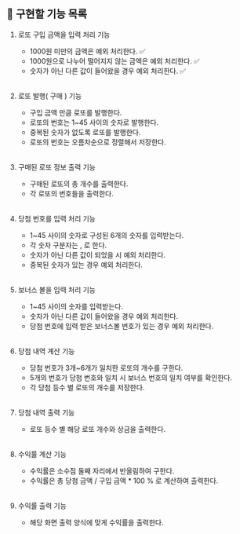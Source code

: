 ## 🎯 구현할 기능 목록

1. 로또 구입 금액을 입력 처리 기능
    - 1000원 미만의 금액은 예외 처리한다. ✅
    - 1000원으로 나누어 떨어지지 않는 금액은 예외 처리한다. ✅
    - 숫자가 아닌 다른 값이 들어왔을 경우 예외 처리한다. ✅
      <br></br>

2. 로또 발행( 구매 ) 기능
    - 구입 금액 만큼 로또를 발행한다.
    - 로또의 번호는 1~45 사이의 숫자로 발행한다.
    - 중복된 숫자가 없도록 로또를 발행한다.
    - 로또의 번호는 오름차순으로 정렬해서 저장한다.
      <br></br>

3. 구매된 로또 정보 출력 기능
    - 구매된 로또의 총 개수를 출력한다.
    - 각 로또의 번호들을 출력한다.
      <br></br>

4. 당첨 번호를 입력 처리 기능
    - 1~45 사이의 숫자로 구성된 6개의 숫자를 입력받는다.
    - 각 숫자 구분자는 , 로 한다.
    - 숫자가 아닌 다른 값이 되었을 시 예외 처리한다.
    - 중복된 숫자가 있는 경우 예외 처리한다.
      <br></br>

5. 보너스 볼을 입력 처리 기능
    - 1~45 사이의 숫자를 입력받는다.
    - 숫자가 아닌 다른 값이 들어왔을 경우 예외 처리한다.
    - 당첨 번호에 입력 받은 보너스볼 번호가 있는 경우 예외 처리한다.
      <br></br>

6. 당첨 내역 계산 기능
    - 당첨 번호가 3개~6개가 일치한 로또의 개수를 구한다.
    - 5개의 번호가 당첨 번호와 일치 시 보너스 번호의 일치 여부를 확인한다.
    - 각 당첨 등수 별 로또의 개수를 저장한다.
      <br></br>

7. 당첨 내역 출력 기능
    - 로또 등수 별 해당 로또 개수와 상금을 출력한다.
      <br></br>

8. 수익률 계산 기능
    - 수익률은 소수점 둘째 자리에서 반올림하여 구한다.
    - 수익률은 총 당첨 금액 / 구입 금액 * 100 % 로 계산하여 출력한다.
      <br></br>

9. 수익률 출력 기능
    - 해당 화면 출력 양식에 맞게 수익률을 출력한다. 